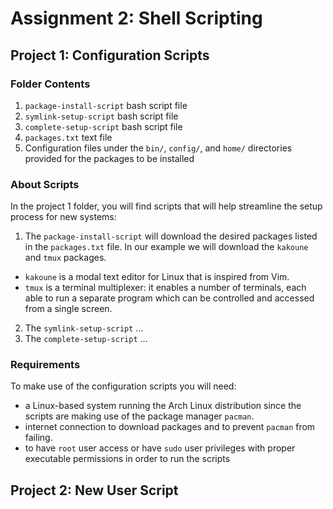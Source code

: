# Assignment 2: Shell Scripting

## Project 1: Configuration Scripts

### Folder Contents

1. `package-install-script` bash script file
2. `symlink-setup-script` bash script file
3. `complete-setup-script` bash script file
4. `packages.txt` text file
5. Configuration files under the `bin/`, `config/`, and `home/` directories provided for the packages to be installed

### About Scripts

In the project 1 folder, you will find scripts that will help streamline the setup process for new systems:
1. The `package-install-script` will download the desired packages listed in the `packages.txt` file. In our example we will download the `kakoune` and `tmux` packages.
* `kakoune` is a modal text editor for Linux that is inspired from Vim.
* `tmux` is a terminal multiplexer: it enables a number of terminals, each able to run a separate program which can be controlled and accessed from a single screen.
2. The `symlink-setup-script` ...
3. The `complete-setup-script` ...

### Requirements

To make use of the configuration scripts you will need:

* a Linux-based system running the Arch Linux distribution since the scripts are making use of the package manager `pacman`.
* internet connection to download packages and to prevent `pacman` from failing.
* to have `root` user access or have `sudo` user privileges with proper executable permissions in order to run the scripts

## Project 2: New User Script